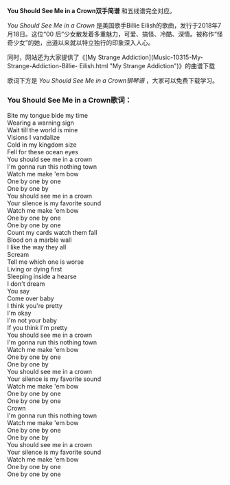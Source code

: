 

**You Should See Me in a Crown双手简谱** 和五线谱完全对应。

_You Should See Me in a Crown_ 是美国歌手Billie Eilish的歌曲，发行于2018年7月18日。这位“00
后”少女散发着多重魅力，可爱、搞怪、冷酷、深情。被称作“怪奇少女”的她，出道以来就以特立独行的印象深入人心。

同时，网站还为大家提供了《[My Strange Addiction](Music-10315-My-Strange-Addiction-Billie-
Eilish.html "My Strange Addiction")》的曲谱下载

歌词下方是 _You Should See Me in a Crown钢琴谱_ ，大家可以免费下载学习。

### You Should See Me in a Crown歌词：

Bite my tongue bide my time  
Wearing a warning sign  
Wait till the world is mine  
Visions I vandalize  
Cold in my kingdom size  
Fell for these ocean eyes  
You should see me in a crown  
I'm gonna run this nothing town  
Watch me make 'em bow  
One by one by one  
One by one by  
You should see me in a crown  
Your silence is my favorite sound  
Watch me make 'em bow  
One by one by one  
One by one by one  
Count my cards watch them fall  
Blood on a marble wall  
I like the way they all  
Scream  
Tell me which one is worse  
Living or dying first  
Sleeping inside a hearse  
I don't dream  
You say  
Come over baby  
I think you're pretty  
I'm okay  
I'm not your baby  
If you think I'm pretty  
You should see me in a crown  
I'm gonna run this nothing town  
Watch me make 'em bow  
One by one by one  
One by one by  
You should see me in a crown  
Your silence is my favorite sound  
Watch me make 'em bow  
One by one by one  
One by one by one  
Crown  
I'm gonna run this nothing town  
Watch me make 'em bow  
One by one by one  
One by one by  
You should see me in a crown  
Your silence is my favorite sound  
Watch me make 'em bow  
One by one by one  
One by one by one

